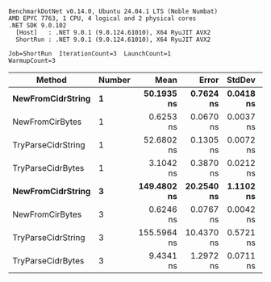 ```

BenchmarkDotNet v0.14.0, Ubuntu 24.04.1 LTS (Noble Numbat)
AMD EPYC 7763, 1 CPU, 4 logical and 2 physical cores
.NET SDK 9.0.102
  [Host]   : .NET 9.0.1 (9.0.124.61010), X64 RyuJIT AVX2
  ShortRun : .NET 9.0.1 (9.0.124.61010), X64 RyuJIT AVX2

Job=ShortRun  IterationCount=3  LaunchCount=1  
WarmupCount=3  

```
| Method             | Number | Mean        | Error      | StdDev    | Min         | Max         | Allocated |
|------------------- |------- |------------:|-----------:|----------:|------------:|------------:|----------:|
| **NewFromCidrString**  | **1**      |  **50.1935 ns** |  **0.7624 ns** | **0.0418 ns** |  **50.1534 ns** |  **50.2368 ns** |         **-** |
| NewFromCirBytes    | 1      |   0.6253 ns |  0.0670 ns | 0.0037 ns |   0.6214 ns |   0.6287 ns |         - |
| TryParseCidrString | 1      |  52.6802 ns |  0.1305 ns | 0.0072 ns |  52.6719 ns |  52.6849 ns |         - |
| TryParseCidrBytes  | 1      |   3.1042 ns |  0.3870 ns | 0.0212 ns |   3.0891 ns |   3.1284 ns |         - |
| **NewFromCidrString**  | **3**      | **149.4802 ns** | **20.2540 ns** | **1.1102 ns** | **148.8012 ns** | **150.7614 ns** |         **-** |
| NewFromCirBytes    | 3      |   0.6246 ns |  0.0767 ns | 0.0042 ns |   0.6215 ns |   0.6294 ns |         - |
| TryParseCidrString | 3      | 155.5964 ns | 10.4370 ns | 0.5721 ns | 155.1326 ns | 156.2357 ns |         - |
| TryParseCidrBytes  | 3      |   9.4341 ns |  1.2972 ns | 0.0711 ns |   9.3722 ns |   9.5117 ns |         - |
